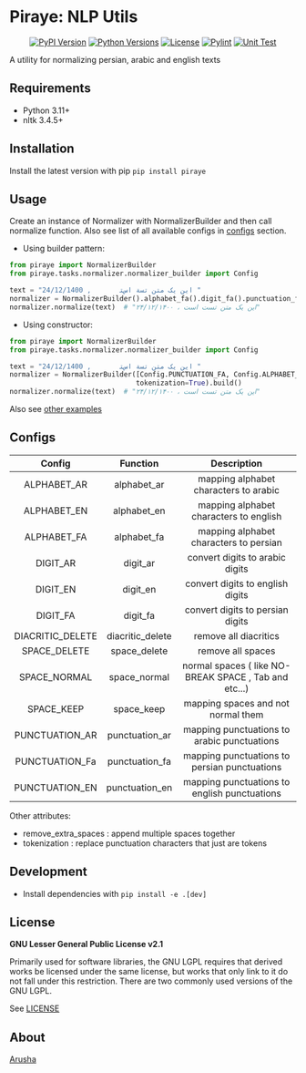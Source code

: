 # Piraye: NLP Utils

<p align="center">
  <a href="https://pypi.org/project/piraye"><img alt="PyPI Version" src="https://img.shields.io/pypi/v/piraye.svg?maxAge=86400" /></a>
  <a href="https://pypi.org/project/piraye"><img alt="Python Versions" src="https://img.shields.io/pypi/pyversions/piraye.svg?maxAge=86400" /></a>
  <a href="https://pypi.org/project/piraye"><img alt="License" src="https://img.shields.io/pypi/l/piraye.svg?maxAge=86400" /></a>
  <a href="https://github.com/arushadev/piraye/actions/workflows/pylint.yml"><img alt="Pylint" src="https://github.com/arushadev/piraye/actions/workflows/pylint.yml/badge.svg" /></a>
  <a href="https://github.com/arushadev/piraye/actions/workflows/unit-test.yml/badge.svg)](https://github.com/arushadev/piraye/actions/workflows/unit-test.yml"><img alt="Unit Test" src="https://github.com/arushadev/piraye/actions/workflows/unit-test.yml/badge.svg" /></a>
</p>


A utility for normalizing persian, arabic and english texts

## Requirements

* Python 3.11+
* nltk 3.4.5+

## Installation

Install the latest version with pip
`pip install piraye`

## Usage

Create an instance of Normalizer with NormalizerBuilder and then call normalize function. Also see list of all available
configs in [configs](#Configs) section.

* Using builder pattern:

```python
from piraye import NormalizerBuilder
from piraye.tasks.normalizer.normalizer_builder import Config

text = "این یک متن تسة اسﺘ       , 24/12/1400 "
normalizer = NormalizerBuilder().alphabet_fa().digit_fa().punctuation_fa().tokenizing().remove_extra_spaces().build()
normalizer.normalize(text)  # "این یک متن تست است ، ۲۴/۱۲/۱۴۰۰"
```

* Using constructor:

```python
from piraye import NormalizerBuilder
from piraye.tasks.normalizer.normalizer_builder import Config

text = "این یک متن تسة اسﺘ       , 24/12/1400 "
normalizer = NormalizerBuilder([Config.PUNCTUATION_FA, Config.ALPHABET_FA, Config.DIGIT_FA], remove_extra_spaces=True,
                               tokenization=True).build()
normalizer.normalize(text)  # "این یک متن تست است ، ۲۴/۱۲/۱۴۰۰"
```

Also see [other examples](https://github.com/arushadev/piraye/blob/readme/examples.md)

## Configs

|      Config      |     Function     |                      Description                      |
|:----------------:|:----------------:|:-----------------------------------------------------:|
|   ALPHABET_AR    |   alphabet_ar    |         mapping alphabet characters to arabic         |
|   ALPHABET_EN    |   alphabet_en    |        mapping alphabet characters to english         |
|   ALPHABET_FA    |   alphabet_fa    |        mapping alphabet characters to persian         |
|     DIGIT_AR     |     digit_ar     |            convert digits to arabic digits            |
|     DIGIT_EN     |     digit_en     |           convert digits to english digits            |
|     DIGIT_FA     |     digit_fa     |           convert digits to persian digits            |
| DIACRITIC_DELETE | diacritic_delete |                 remove all diacritics                 |
|   SPACE_DELETE   |   space_delete   |                   remove all spaces                   |
|   SPACE_NORMAL   |   space_normal   | normal spaces ( like NO-BREAK SPACE , Tab and etc...) |
|    SPACE_KEEP    |    space_keep    |          mapping spaces and not normal them           |
|  PUNCTUATION_AR  |  punctuation_ar  |      mapping punctuations to arabic punctuations      |
|  PUNCTUATION_Fa  |  punctuation_fa  |     mapping punctuations to persian punctuations      |
|  PUNCTUATION_EN  |  punctuation_en  |     mapping punctuations to english punctuations      |

Other attributes:

* remove_extra_spaces : append multiple spaces together
* tokenization : replace punctuation characters that just are tokens

## Development

* Install dependencies with `pip install -e .[dev]`

## License

**GNU Lesser General Public License v2.1**

Primarily used for software libraries, the GNU LGPL requires that derived works be licensed under the same license, but
works that only link to it do not fall under this restriction. There are two commonly used versions of the GNU LGPL.

See [LICENSE](https://github.com/arushadev/piraye/blob/main/LICENSE)

## About ️

[Arusha](https://www.arusha.dev)

